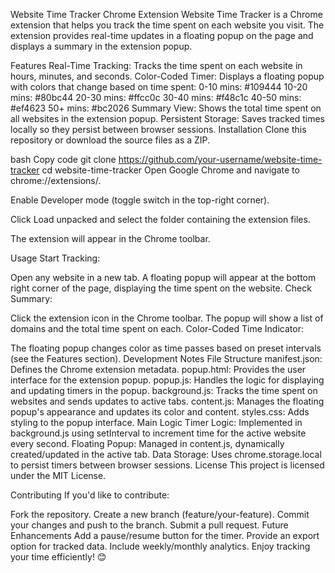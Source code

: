 Website Time Tracker Chrome Extension
Website Time Tracker is a Chrome extension that helps you track the time spent on each website you visit. The extension provides real-time updates in a floating popup on the page and displays a summary in the extension popup.

Features
Real-Time Tracking: Tracks the time spent on each website in hours, minutes, and seconds.
Color-Coded Timer: Displays a floating popup with colors that change based on time spent:
0-10 mins:
#109444
10-20 mins:
#80bc44
20-30 mins:
#ffcc0c
30-40 mins:
#f48c1c
40-50 mins:
#ef4623
50+ mins:
#bc2026
Summary View: Shows the total time spent on all websites in the extension popup.
Persistent Storage: Saves tracked times locally so they persist between browser sessions.
Installation
Clone this repository or download the source files as a ZIP.

bash
Copy code
git clone https://github.com/your-username/website-time-tracker
cd website-time-tracker
Open Google Chrome and navigate to chrome://extensions/.

Enable Developer mode (toggle switch in the top-right corner).

Click Load unpacked and select the folder containing the extension files.

The extension will appear in the Chrome toolbar.

Usage
Start Tracking:

Open any website in a new tab.
A floating popup will appear at the bottom right corner of the page, displaying the time spent on the website.
Check Summary:

Click the extension icon in the Chrome toolbar.
The popup will show a list of domains and the total time spent on each.
Color-Coded Time Indicator:

The floating popup changes color as time passes based on preset intervals (see the Features section).
Development Notes
File Structure
manifest.json: Defines the Chrome extension metadata.
popup.html: Provides the user interface for the extension popup.
popup.js: Handles the logic for displaying and updating timers in the popup.
background.js: Tracks the time spent on websites and sends updates to active tabs.
content.js: Manages the floating popup's appearance and updates its color and content.
styles.css: Adds styling to the popup interface.
Main Logic
Timer Logic: Implemented in background.js using setInterval to increment time for the active website every second.
Floating Popup: Managed in content.js, dynamically created/updated in the active tab.
Data Storage: Uses chrome.storage.local to persist timers between browser sessions.
License
This project is licensed under the MIT License.

Contributing
If you'd like to contribute:

Fork the repository.
Create a new branch (feature/your-feature).
Commit your changes and push to the branch.
Submit a pull request.
Future Enhancements
Add a pause/resume button for the timer.
Provide an export option for tracked data.
Include weekly/monthly analytics.
Enjoy tracking your time efficiently! 😊